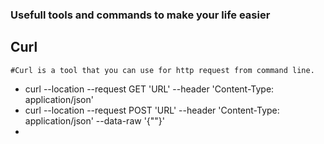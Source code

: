### Usefull tools and commands to make your life easier

## Curl
    #Curl is a tool that you can use for http request from command line.

- curl --location --request GET 'URL' --header 'Content-Type: application/json'
- curl --location --request POST 'URL' --header 'Content-Type: application/json' --data-raw '{""}'
- 